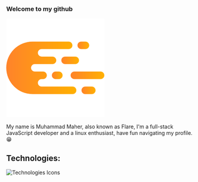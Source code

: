 ### Welcome to my github
![My Logo](https://github.com/CleverFlare/CleverFlare/blob/master/My%20Logo.png?raw=true)

My name is Muhammad Maher, also known as Flare, I'm a full-stack JavaScript developer and a linux enthusiast, have fun navigating my profile. 😁
## Technologies:
![Technologies Icons](https://skillicons.dev/icons?i=html,css,javascript,typescript,bootstrap,tailwind,nodejs,express,nestjs,react,nextjs,regex,redux,materialui,postman,docker,figma,git,github,heroku,linux,postgress,mysql,mongodb,jest,vim,neovim,netlify,webpack,vite&perline=16)
